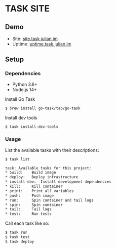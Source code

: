 # TASK SITE

## Demo
- Site: [site.task.julian.im](https://site.task.julian.im)
- Uptime: [uptime.task.julian.im](https://uptime.task.julian.im)

## Setup

### Dependencies
- Python 3.8+
- Node.js 14+

Install Go Task
```bash
$ brew install go-task/tap/go-task
```

Install dev tools
```bash
$ task install-dev-tools
```

### Usage
List the available tasks with their descriptions:
```bash
$ task list

task: Available tasks for this project:
* build: 	Build image
* deploy: 	Deploy infrastructure
* install-dev: 	Install development dependencies
* kill: 	Kill container
* print: 	Print all variables
* push: 	Push image
* run: 		Spin container and tail logs
* spin: 	Spin container
* tail: 	Tail logs
* test: 	Run tests
```

Call each task like so:
```bash
$ task run
$ task test
$ task deploy
```
